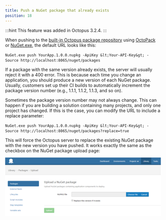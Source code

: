 ```yaml
---
title: Push a NuGet package that already exists
position: 18
---
```



:::hint
This feature was added in Octopus 3.2.4.
:::





When pushing to the [built-in Octopus package repository](/docs/packaging-applications/package-repositories/index.md) using [OctoPack](/docs/packaging-applications/nuget-packages/using-octopack/index.md) or [NuGet.exe](/docs/packaging-applications/nuget-packages/using-nuget.exe.md), the default URL looks like this:





`NuGet.exe push YourApp.1.0.0.nupkg -ApiKey &lt;Your-API-Key&gt; -Source http://localhost:8065/nuget/packages`


If a package with the same version already exists, the server will usually reject it with a 400 error. This is because each time you change an application, you should produce a new version of each NuGet package. Usually, customers set up their CI builds to automatically increment the package version number (e.g., 1.1.1, 1.1.2, 1.1.3, and so on).


Sometimes the package version number may not always change. This can happen if you are building a solution containing many projects, and only one project has changed. If this is the case, you can modify the URL to include a replace parameter:


`NuGet.exe push YourApp.1.0.0.nupkg -ApiKey &lt;Your-API-Key&gt; -Source http://localhost:8065/nuget/packages?replace=true`



This will force the Octopus server to replace the existing NuGet package with the new version you have pushed. It works exactly the same as the checkbox on the NuGet package upload page:

![](/docs/images/3049103/3278483.png "width=500")
